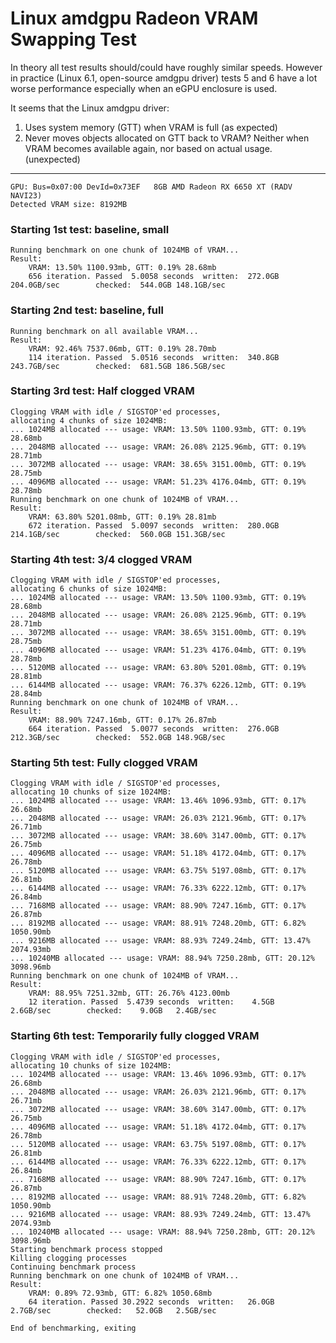 # Linux amdgpu Radeon VRAM Swapping Test

In theory all test results should/could have roughly similar speeds.
However in practice (Linux 6.1, open-source amdgpu driver) tests
5 and 6 have a lot worse performance especially when an eGPU enclosure
is used.

It seems that the Linux amdgpu driver:

1. Uses system memory (GTT) when VRAM is full (as expected)
2. Never moves objects allocated on GTT back to VRAM? Neither
when VRAM becomes available again, nor based on actual usage.
(unexpected)

---

```
GPU: Bus=0x07:00 DevId=0x73EF   8GB AMD Radeon RX 6650 XT (RADV NAVI23)
Detected VRAM size: 8192MB
```

### Starting 1st test: baseline, small ###
```
Running benchmark on one chunk of 1024MB of VRAM...
Result:
    VRAM: 13.50% 1100.93mb, GTT: 0.19% 28.68mb
    656 iteration. Passed  5.0058 seconds  written:  272.0GB 204.0GB/sec        checked:  544.0GB 148.1GB/sec
```

### Starting 2nd test: baseline, full ###
```
Running benchmark on all available VRAM...
Result:
    VRAM: 92.46% 7537.06mb, GTT: 0.19% 28.70mb
    114 iteration. Passed  5.0516 seconds  written:  340.8GB 243.7GB/sec        checked:  681.5GB 186.5GB/sec
```

### Starting 3rd test: Half clogged VRAM ###
```
Clogging VRAM with idle / SIGSTOP'ed processes,
allocating 4 chunks of size 1024MB:
... 1024MB allocated --- usage: VRAM: 13.50% 1100.93mb, GTT: 0.19% 28.68mb
... 2048MB allocated --- usage: VRAM: 26.08% 2125.96mb, GTT: 0.19% 28.71mb
... 3072MB allocated --- usage: VRAM: 38.65% 3151.00mb, GTT: 0.19% 28.75mb
... 4096MB allocated --- usage: VRAM: 51.23% 4176.04mb, GTT: 0.19% 28.78mb
Running benchmark on one chunk of 1024MB of VRAM...
Result:
    VRAM: 63.80% 5201.08mb, GTT: 0.19% 28.81mb
    672 iteration. Passed  5.0097 seconds  written:  280.0GB 214.1GB/sec        checked:  560.0GB 151.3GB/sec
```

### Starting 4th test: 3/4 clogged VRAM ###
```
Clogging VRAM with idle / SIGSTOP'ed processes,
allocating 6 chunks of size 1024MB:
... 1024MB allocated --- usage: VRAM: 13.50% 1100.93mb, GTT: 0.19% 28.68mb
... 2048MB allocated --- usage: VRAM: 26.08% 2125.96mb, GTT: 0.19% 28.71mb
... 3072MB allocated --- usage: VRAM: 38.65% 3151.00mb, GTT: 0.19% 28.75mb
... 4096MB allocated --- usage: VRAM: 51.23% 4176.04mb, GTT: 0.19% 28.78mb
... 5120MB allocated --- usage: VRAM: 63.80% 5201.08mb, GTT: 0.19% 28.81mb
... 6144MB allocated --- usage: VRAM: 76.37% 6226.12mb, GTT: 0.19% 28.84mb
Running benchmark on one chunk of 1024MB of VRAM...
Result:
    VRAM: 88.90% 7247.16mb, GTT: 0.17% 26.87mb
    664 iteration. Passed  5.0077 seconds  written:  276.0GB 212.3GB/sec        checked:  552.0GB 148.9GB/sec
```

### Starting 5th test: Fully clogged VRAM ###
```
Clogging VRAM with idle / SIGSTOP'ed processes,
allocating 10 chunks of size 1024MB:
... 1024MB allocated --- usage: VRAM: 13.46% 1096.93mb, GTT: 0.17% 26.68mb
... 2048MB allocated --- usage: VRAM: 26.03% 2121.96mb, GTT: 0.17% 26.71mb
... 3072MB allocated --- usage: VRAM: 38.60% 3147.00mb, GTT: 0.17% 26.75mb
... 4096MB allocated --- usage: VRAM: 51.18% 4172.04mb, GTT: 0.17% 26.78mb
... 5120MB allocated --- usage: VRAM: 63.75% 5197.08mb, GTT: 0.17% 26.81mb
... 6144MB allocated --- usage: VRAM: 76.33% 6222.12mb, GTT: 0.17% 26.84mb
... 7168MB allocated --- usage: VRAM: 88.90% 7247.16mb, GTT: 0.17% 26.87mb
... 8192MB allocated --- usage: VRAM: 88.91% 7248.20mb, GTT: 6.82% 1050.90mb
... 9216MB allocated --- usage: VRAM: 88.93% 7249.24mb, GTT: 13.47% 2074.93mb
... 10240MB allocated --- usage: VRAM: 88.94% 7250.28mb, GTT: 20.12% 3098.96mb
Running benchmark on one chunk of 1024MB of VRAM...
Result:
    VRAM: 88.95% 7251.32mb, GTT: 26.76% 4123.00mb
    12 iteration. Passed  5.4739 seconds  written:    4.5GB   2.6GB/sec        checked:    9.0GB   2.4GB/sec
```

### Starting 6th test: Temporarily fully clogged VRAM ###
```
Clogging VRAM with idle / SIGSTOP'ed processes,
allocating 10 chunks of size 1024MB:
... 1024MB allocated --- usage: VRAM: 13.46% 1096.93mb, GTT: 0.17% 26.68mb
... 2048MB allocated --- usage: VRAM: 26.03% 2121.96mb, GTT: 0.17% 26.71mb
... 3072MB allocated --- usage: VRAM: 38.60% 3147.00mb, GTT: 0.17% 26.75mb
... 4096MB allocated --- usage: VRAM: 51.18% 4172.04mb, GTT: 0.17% 26.78mb
... 5120MB allocated --- usage: VRAM: 63.75% 5197.08mb, GTT: 0.17% 26.81mb
... 6144MB allocated --- usage: VRAM: 76.33% 6222.12mb, GTT: 0.17% 26.84mb
... 7168MB allocated --- usage: VRAM: 88.90% 7247.16mb, GTT: 0.17% 26.87mb
... 8192MB allocated --- usage: VRAM: 88.91% 7248.20mb, GTT: 6.82% 1050.90mb
... 9216MB allocated --- usage: VRAM: 88.93% 7249.24mb, GTT: 13.47% 2074.93mb
... 10240MB allocated --- usage: VRAM: 88.94% 7250.28mb, GTT: 20.12% 3098.96mb
Starting benchmark process stopped
Killing clogging processes
Continuing benchmark process
Running benchmark on one chunk of 1024MB of VRAM...
Result:
    VRAM: 0.89% 72.93mb, GTT: 6.82% 1050.68mb
    64 iteration. Passed 30.2922 seconds  written:   26.0GB   2.7GB/sec        checked:   52.0GB   2.5GB/sec

End of benchmarking, exiting
```
